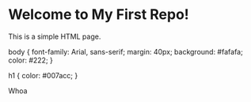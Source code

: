 <!DOCTYPE html>
<html lang="en">
<head>
    <meta charset="UTF-8">
    <title>My First Repo</title>
    <link rel="stylesheet" href="style.css">
</head>
<body>
    <h1>Welcome to My First Repo!</h1>
    <p>This is a simple HTML page.</p>
</body>
</html>
body {
    font-family: Arial, sans-serif;
    margin: 40px;
    background: #fafafa;
    color: #222;
}

h1 {
    color: #007acc;
}
<div> Whoa <div\>